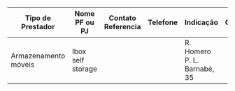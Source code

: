 | Tipo de Prestador    | Nome PF ou PJ     | Contato Referencia | Telefone | Indicação                   | Observ. |
| -------------------- | ----------------- | ------------------ | -------- | --------------------------- | ------- |
| Armazenamento móveis | Ibox self storage |                    |          | R. Homero P. L. Barnabé, 35 |         |